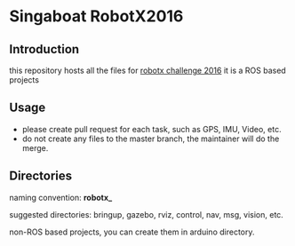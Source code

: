 Singaboat RobotX2016
====================

Introduction
------------
this repository hosts all the files for [robotx challenge 2016](http://www.robotx.org)
it is a ROS based projects

Usage
-----
+ please create pull request for each task, such as GPS, IMU, Video, etc.
+ do not create any files to the master branch, the maintainer will do the merge.

Directories
-----------
naming convention: **robotx_**

suggested directories: bringup, gazebo, rviz, control, nav, msg, vision, etc.

non-ROS based projects, you can create them in arduino directory.



